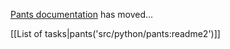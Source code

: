 [Pants documentation](http://pantsbuild.github.io/) has moved...

[[List of tasks|pants('src/python/pants:readme2')]]
